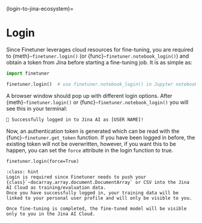 (login-to-jina-ecosystem)=
# Login

Since Finetuner leverages cloud resources for fine-tuning,
you are required to {meth}`~finetuner.login()` (or {func}`~finetuner.notebook_login()`) and obtain a token from Jina before starting a fine-tuning job.
It is as simple as:

```python
import finetuner

finetuner.login()  # use finetuner.notebook_login() in Jupyter notebook or Google Colab
```

A browser window should pop up with different login options.
After {meth}`~finetuner.login()` or {func}`~finetuner.notebook_login()` you will see this in your terminal:

```bash
🔐 Successfully logged in to Jina AI as [USER NAME]!
```

 Now, an authentication token is generated which can be read with the {func}`~finetuner.get_token` function.
If you have been logged in before, the existing token will not be overwritten, however, if you want this to be happen, you can set the `force` attribute in the login function to true.

```
finetuner.login(force=True)
```

```{admonition} Why do I need to login?
:class: hint
Login is required since Finetuner needs to push your {class}`~docarray.array.document.DocumentArray` or CSV into the Jina AI Cloud as training/evaluation data.
Once you have successfully logged in, your training data will be linked to your personal user profile and will only be visible to you.

Once fine-tuning is completed, the fine-tuned model will be visible only to you in the Jina AI Cloud.
```